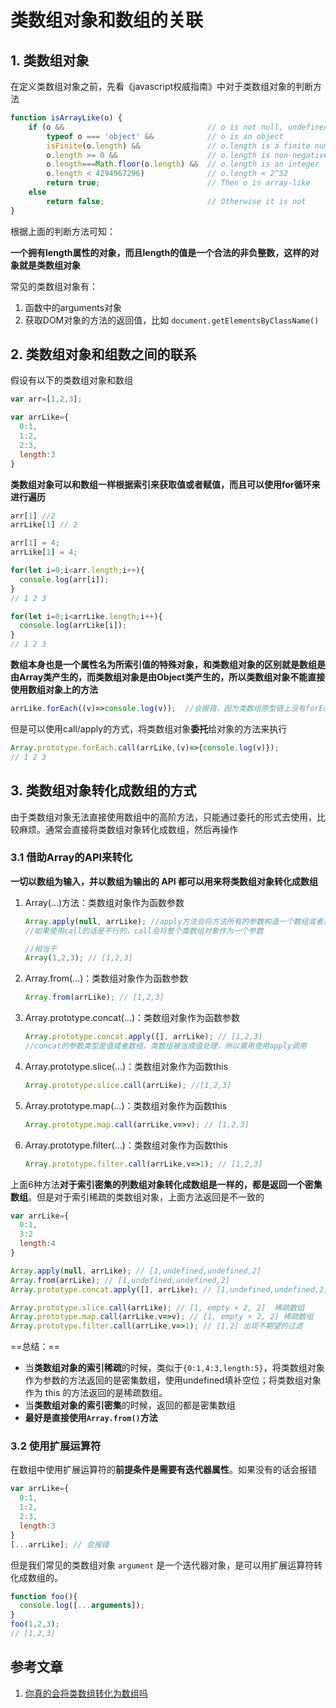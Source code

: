 # 类数组对象和数组的关联

## 1. 类数组对象

在定义类数组对象之前，先看《javascript权威指南》中对于类数组对象的判断方法

```js
function isArrayLike(o) {
    if (o &&                                // o is not null, undefined, etc.
        typeof o === 'object' &&            // o is an object
        isFinite(o.length) &&               // o.length is a finite number
        o.length >= 0 &&                    // o.length is non-negative
        o.length===Math.floor(o.length) &&  // o.length is an integer
        o.length < 4294967296)              // o.length < 2^32
        return true;                        // Then o is array-like
    else
        return false;                       // Otherwise it is not
}
```

根据上面的判断方法可知：

**一个拥有length属性的对象，而且length的值是一个合法的非负整数，这样的对象就是类数组对象**

常见的类数组对象有：

1. 函数中的arguments对象
2. 获取DOM对象的方法的返回值，比如 `document.getElementsByClassName()`

## 2. 类数组对象和组数之间的联系

假设有以下的类数组对象和数组

```js
var arr=[1,2,3];

var arrLike={
  0:1,
  1:2,
  2:3,
  length:3
}
```

**类数组对象可以和数组一样根据索引来获取值或者赋值，而且可以使用for循环来进行遍历**

```js
arr[1] //2
arrLike[1] // 2

arr[1] = 4; 
arrLike[1] = 4;

for(let i=0;i<arr.length;i++){
  console.log(arr[i]);
}
// 1 2 3

for(let i=0;i<arrLike.length;i++){
  console.log(arrLike[i]);
}
// 1 2 3
```

**数组本身也是一个属性名为所索引值的特殊对象，和类数组对象的区别就是数组是由Array类产生的，而类数组对象是由Object类产生的，所以类数组对象不能直接使用数组对象上的方法**

```js
arrLike.forEach((v)=>console.log(v));  //会报错，因为类数组原型链上没有forEach方法
```

但是可以使用call/apply的方式，将类数组对象**委托**给对象的方法来执行

```js
Array.prototype.forEach.call(arrLike,(v)=>{console.log(v)});
// 1 2 3
```

## 3. 类数组对象转化成数组的方式

由于类数组对象无法直接使用数组中的高阶方法，只能通过委托的形式去使用，比较麻烦。通常会直接将类数组对象转化成数组，然后再操作

### 3.1 借助Array的API来转化

**一切以数组为输入，并以数组为输出的 API 都可以用来将类数组对象转化成数组**

1. Array(...)方法：类数组对象作为函数参数

   ```js
   Array.apply(null, arrLike); //apply方法会将方法所有的参数构造一个数组或者类数组对象，内部再拆分
   //如果使用call的话是不行的，call会将整个类数组对象作为一个参数
   
   //相当于
   Array(1,2,3); // [1,2,3]
   ```

2. Array.from(...)：类数组对象作为函数参数

   ```js
   Array.from(arrLike); // [1,2,3]
   ```

3. Array.prototype.concat(...)：类数组对象作为函数参数

   ```js
   Array.prototype.concat.apply([], arrLike); // [1,2,3]
   //concat的参数类型是值或者数组，类数组被当成值处理，所以需用使用apply调用
   ```

4. Array.prototype.slice(...)：类数组对象作为函数this

   ```js
   Array.prototype.slice.call(arrLike); //[1,2,3]
   ```

5. Array.prototype.map(...)：类数组对象作为函数this

   ```js
   Array.prototype.map.call(arrLike,v=>v); // [1,2,3]
   ```

6. Array.prototype.filter(...)：类数组对象作为函数this

   ```js
   Array.prototype.filter.call(arrLike,v=>1); // [1,2,3]
   ```

上面6种方法**对于索引密集的列数组对象转化成数组是一样的，都是返回一个密集数组**。但是对于索引稀疏的类数组对象，上面方法返回是不一致的

```js
var arrLike={
  0:1,
  3:2
  length:4
}

Array.apply(null, arrLike); // [1,undefined,undefined,2]
Array.from(arrLike); // [1,undefined,undefined,2]
Array.prototype.concat.apply([], arrLike); // [1,undefined,undefined,2]

Array.prototype.slice.call(arrLike); // [1, empty × 2, 2]  稀疏数组
Array.prototype.map.call(arrLike,v=>v); // [1, empty × 2, 2] 稀疏数组
Array.prototype.filter.call(arrLike,v=>1); // [1,2] 出现不期望的过滤
```

==总结：==

- 当**类数组对象的索引稀疏**的时候，类似于`{0:1,4:3,length:5}`，将类数组对象作为参数的方法返回的是密集数组，使用undefined填补空位；将类数组对象作为 this 的方法返回的是稀疏数组。
- 当**类数组对象的索引密集**的时候，返回的都是密集数组
- **最好是直接使用`Array.from()`方法**

### 3.2 使用扩展运算符

在数组中使用扩展运算符的**前提条件是需要有迭代器属性**。如果没有的话会报错

```js
var arrLike={
  0:1,
  1:2,
  2:3,
  length:3
}
[...arrLike]; // 会报错
```

但是我们常见的类数组对象 `argument` 是一个迭代器对象，是可以用扩展运算符转化成数组的。

```js
function foo(){
  console.log([...arguments]);
}
foo(1,2,3);
// [1,2,3]
```

## 参考文章

1. [你真的会将类数组转化为数组吗](https://juejin.im/post/5e1d06566fb9a0301f2f1e46)

